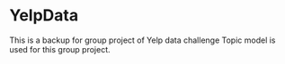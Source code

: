 # YelpData
This is a backup for group project of Yelp data challenge
Topic model is used for this group project. 
